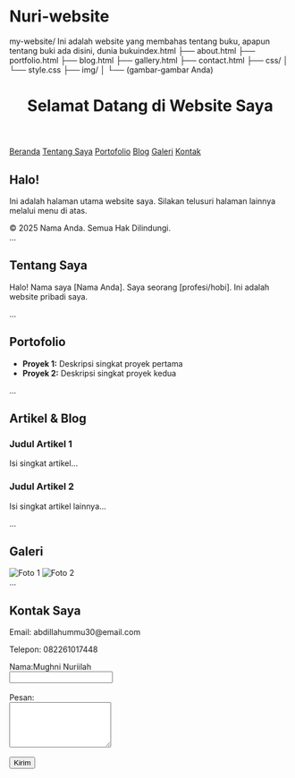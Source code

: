 # Nuri-website
my-website/
Ini adalah website yang membahas tentang buku, apapun tentang buki ada disini, dunia bukuindex.html
├── about.html
├── portfolio.html
├── blog.html
├── gallery.html
├── contact.html
├── css/
│   └── style.css
├── img/
│   └── (gambar-gambar Anda)
<!DOCTYPE html>
<html lang="id">
<head>
    <meta charset="UTF-8">
    <meta name="viewport" content="width=device-width, initial-scale=1.0">
    <title>Beranda - Website Saya</title>
    <link rel="stylesheet" href="css/style.css">
</head>
<body>
    <header>
        <h1>Selamat Datang di Website Saya</h1>
    </header>
    <nav>
        <a href="index.html">Beranda</a>
        <a href="about.html">Tentang Saya</a>
        <a href="portfolio.html">Portofolio</a>
        <a href="blog.html">Blog</a>
        <a href="gallery.html">Galeri</a>
        <a href="contact.html">Kontak</a>
    </nav>
    <main>
        <h2>Halo!</h2>
        <p>Ini adalah halaman utama website saya. Silakan telusuri halaman lainnya melalui menu di atas.</p>
    </main>
    <footer>
        &copy; 2025 Nama Anda. Semua Hak Dilindungi.
    </footer>
</body>
</html>
<title>Tentang Saya - Website Saya</title>
...
<main>
    <h2>Tentang Saya</h2>
    <p>Halo! Nama saya [Nama Anda]. Saya seorang [profesi/hobi]. Ini adalah website pribadi saya.</p>
</main>
<title>Portofolio - Website Saya</title>
...
<main>
    <h2>Portofolio</h2>
    <ul>
        <li><strong>Proyek 1:</strong> Deskripsi singkat proyek pertama</li>
        <li><strong>Proyek 2:</strong> Deskripsi singkat proyek kedua</li>
    </ul>
</main>
<title>Blog - Website Saya</title>
...
<main>
    <h2>Artikel & Blog</h2>
    <article>
        <h3>Judul Artikel 1</h3>
        <p>Isi singkat artikel...</p>
    </article>
    <article>
        <h3>Judul Artikel 2</h3>
        <p>Isi singkat artikel lainnya...</p>
    </article>
</main>
<title>Galeri - Website Saya</title>
...
<main>
    <h2>Galeri</h2>
    <img src="img/foto1.jpg" alt="Foto 1" style="max-width: 100%; height: auto;">
    <img src="img/foto2.jpg" alt="Foto 2" style="max-width: 100%; height: auto;">
</main>
<title>Kontak - Website Saya</title>
...
<main>
    <h2>Kontak Saya</h2>
    <p>Email: abdillahummu30@email.com</p>
    <p>Telepon: 082261017448</p>
    <form action="#" method="post">
        <label>Nama:Mughni Nuriilah </label><br>
        <input type="text" name="nama"><br><br>
        <label>Pesan:</label><br>
        <textarea name="pesan" rows="5"></textarea><br><br>
        <input type="submit" value="Kirim">
    </form>
</main>
